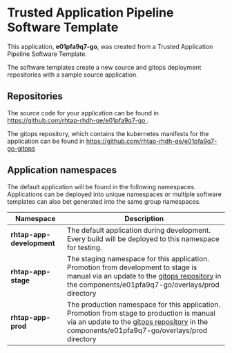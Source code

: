 # Trusted Application Pipeline Software Template

This application, **e01pfa9q7-go**, was created from a Trusted Application Pipeline Software Template.

The software templates create a new source and gitops deployment repositories with a sample source application. 

## Repositories

The source code for your application can be found in [https://github.com/rhtap-rhdh-qe/e01pfa9q7-go ](https://github.com/rhtap-rhdh-qe/e01pfa9q7-go ).
 
The gitops repository, which contains the kubernetes manifests for the application can be found in 
[https://github.com/rhtap-rhdh-qe/e01pfa9q7-go-gitops ](https://github.com/rhtap-rhdh-qe/e01pfa9q7-go-gitops ) 

## Application namespaces 

The default application will be found in the following namespaces. Applications can be deployed into unique namespaces or multiple software templates can also bet generated into the same group namespaces.  

|  Namespace   |  Description   |  
| -------- | -------- |   
| **rhtap-app-development** | The default application during development. Every build will be deployed to this namespace for testing. | 
| **rhtap-app-stage** | The staging namespace for this application. Promotion from development to stage is manual via an update to the [gitops repository](https://github.com/rhtap-rhdh-qe/e01pfa9q7-go-gitops ) in the components/e01pfa9q7-go/overlays/prod directory |  
| **rhtap-app-prod** | The production namespace for this application. Promotion from stage to production is manual via an update to the [gitops repository](https://github.com/rhtap-rhdh-qe/e01pfa9q7-go-gitops ) in the components/e01pfa9q7-go/overlays/prod directory | 